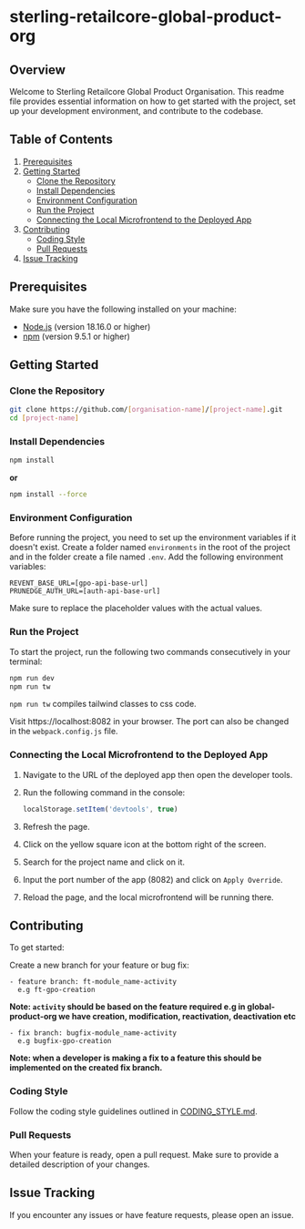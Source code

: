 # sterling-retailcore-global-product-org

## Overview

Welcome to Sterling Retailcore Global Product Organisation. This readme file provides essential information on how to get started with the project, set up your development environment, and contribute to the codebase.

## Table of Contents

1. [Prerequisites](#prerequisites)
2. [Getting Started](#getting-started)
   - [Clone the Repository](#clone-the-repository)
   - [Install Dependencies](#install-dependencies)
   - [Environment Configuration](#environment-configuration)
   - [Run the Project](#run-the-project)
   - [Connecting the Local Microfrontend to the Deployed App](#connecting-the-local-microfrontend-to-the-deployed-app)
3. [Contributing](#contributing)
   - [Coding Style](#coding-style)
   - [Pull Requests](#pull-requests)
4. [Issue Tracking](#issue-tracking)

## Prerequisites

Make sure you have the following installed on your machine:

- [Node.js](https://nodejs.org/) (version 18.16.0 or higher)
- [npm](https://www.npmjs.com/) (version 9.5.1 or higher)

## Getting Started

### Clone the Repository

```bash
git clone https://github.com/[organisation-name]/[project-name].git
cd [project-name]
```

### Install Dependencies

```bash
npm install
```

**or**

```bash
npm install --force
```

### Environment Configuration

Before running the project, you need to set up the environment variables if it doesn't exist. Create a folder named `environments` in the root of the project and in the folder create a file named `.env`. Add the following environment variables:

```env
REVENT_BASE_URL=[gpo-api-base-url]
PRUNEDGE_AUTH_URL=[auth-api-base-url]
```

Make sure to replace the placeholder values with the actual values.

### Run the Project

To start the project, run the following two commands consecutively in your terminal:

```bash
npm run dev
npm run tw
```

`npm run tw` compiles tailwind classes to css code.

Visit https://localhost:8082 in your browser. The port can also be changed in the `webpack.config.js` file.

### Connecting the Local Microfrontend to the Deployed App

1. Navigate to the URL of the deployed app then open the developer tools.

1. Run the following command in the console:

   ```javascript
   localStorage.setItem('devtools', true)
   ```

1. Refresh the page.

1. Click on the yellow square icon at the bottom right of the screen.

1. Search for the project name and click on it.

1. Input the port number of the app (8082) and click on `Apply Override`.

1. Reload the page, and the local microfrontend will be running there.

## Contributing

To get started:

Create a new branch for your feature or bug fix:

```
- feature branch: ft-module_name-activity
  e.g ft-gpo-creation
```

**Note: `activity` should be based on the feature required e.g in global-product-org we have creation, modification, reactivation, deactivation etc**

```
- fix branch: bugfix-module_name-activity
  e.g bugfix-gpo-creation
```

**Note: when a developer is making a fix to a feature this should be implemented on the created fix branch.**

### Coding Style

Follow the coding style guidelines outlined in [CODING_STYLE.md](/CODING_STYLE.md).

### Pull Requests

When your feature is ready, open a pull request. Make sure to provide a detailed description of your changes.

## Issue Tracking

If you encounter any issues or have feature requests, please open an issue.
